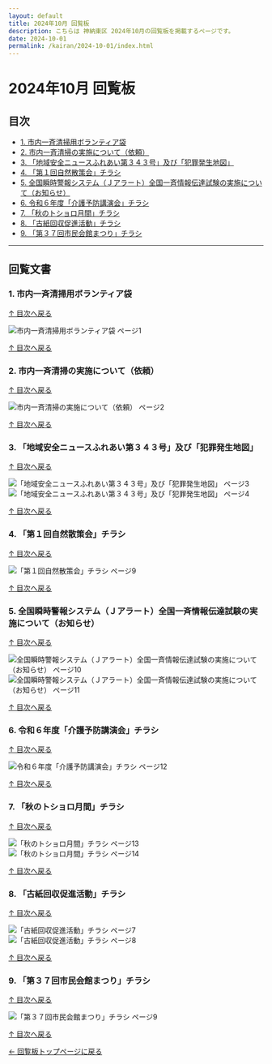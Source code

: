 ```yaml
---
layout: default
title: 2024年10月 回覧板
description: こちらは 神納東区 2024年10月の回覧板を掲載するページです。
date: 2024-10-01
permalink: /kairan/2024-10-01/index.html
---
```

 <body>
  <main>
    <h1>2024年10月 回覧板</h1>
    <a id="top"></a>
    <h2>目次</h2>
     <ul>
      <li><a href="#item1">1. 市内一斉清掃用ボランティア袋</a></li>
      <li><a href="#item2">2. 市内一斉清掃の実施について（依頼）</a></li>
      <li><a href="#item3">3. 「地域安全ニュースふれあい第３４３号」及び「犯罪発生地図」</a></li>
      <li><a href="#item4">4. 「第１回自然散策会」チラシ</a></li>
      <li><a href="#item5">5. 全国瞬時警報システム（Ｊアラート）全国一斉情報伝達試験の実施について（お知らせ）</a></li>
      <li><a href="#item6">6. 令和６年度「介護予防講演会」チラシ</a></li>
      <li><a href="#item7">7. 「秋のトショロ月間」チラシ</a></li>
      <li><a href="#item8">8. 「古紙回収促進活動」チラシ</a></li>
      <li><a href="#item9">9. 「第３７回市民会館まつり」チラシ</a></li>
     </ul>
    <hr>
    <h2>回覧文書</h2>
    <!-- 回覧板の中身の差し替えはここから -->
  <h3 id="item1">1. 市内一斉清掃用ボランティア袋</h3>
   <p class="back-to-top"><a href="#top">↑ 目次へ戻る</a></p>
     <div class="thumbnail-container">
       <div class="thumbnail">
         <img src="{{ '/kairan/2024-10-01/images/202410_40673_page_001-small.jpg' | relative_url }}" alt="市内一斉清掃用ボランティア袋 ページ1" data-medium-src="{{ '/kairan/2024-10-01/images/202410_40673_page_001-medium.jpg' | relative_url }}" data-large-src="{{ '/kairan/2024-10-01/images/202410_40673_page_001-large.jpg' | relative_url }}">
       </div>
     </div>
   <p class="back-to-top"><a href="#top">↑ 目次へ戻る</a></p>

  <h3 id="item2">2. 市内一斉清掃の実施について（依頼）</h3>
   <p class="back-to-top"><a href="#top">↑ 目次へ戻る</a></p>
     <div class="thumbnail-container">
       <div class="thumbnail">
         <img src="{{ '/kairan/2024-10-01/images/202410_40673_page_002-small.jpg' | relative_url }}" alt="市内一斉清掃の実施について（依頼） ページ2" data-medium-src="{{ '/kairan/2024-10-01/images/202410_40673_page_002-medium.jpg' | relative_url }}" data-large-src="{{ '/kairan/2024-10-01/images/202410_40673_page_002-large.jpg' | relative_url }}">
       </div>
     </div>
   <p class="back-to-top"><a href="#top">↑ 目次へ戻る</a></p>

  <h3 id="item3">3. 「地域安全ニュースふれあい第３４３号」及び「犯罪発生地図」</h3>
   <p class="back-to-top"><a href="#top">↑ 目次へ戻る</a></p>
    <div class="thumbnail-container">
     <div class="thumbnail">
      <img src="{{ '/kairan/2024-10-01/images/202410_40673_page_003-small.jpg' | relative_url }}" alt="「地域安全ニュースふれあい第３４３号」及び「犯罪発生地図」 ページ3" data-medium-src="{{ '/kairan/2024-10-01/images/202410_40673_page_003-medium.jpg' | relative_url }}" data-large-src="{{ '/kairan/2024-10-01/images/202410_40673_page_003-large.jpg' | relative_url }}">
    </div>
    <div class="thumbnail">
      <img src="{{ '/kairan/2024-10-01/images/202410_40673_page_004-small.jpg' | relative_url }}" alt="「地域安全ニュースふれあい第３４３号」及び「犯罪発生地図」 ページ4" data-medium-src="{{ '/kairan/2024-10-01/images/202410_40673_page_004-medium.jpg' | relative_url }}" data-large-src="{{ '/kairan/2024-10-01/images/202410_40673_page_004-large.jpg' | relative_url }}">
    </div>
  </div>
   <p class="back-to-top"><a href="#top">↑ 目次へ戻る</a></p>

  <h3 id="item4">4. 「第１回自然散策会」チラシ</h3>
   <p class="back-to-top"><a href="#top">↑ 目次へ戻る</a></p>
  <div class="thumbnail-container">
    <div class="thumbnail">
      <img src="{{ '/kairan/2024-10-01/images/202410_40673_page_009-small.jpg' | relative_url }}" alt="「第１回自然散策会」チラシ ページ9" data-medium-src="{{ '/kairan/2024-10-01/images/202410_40673_page_009-medium.jpg' | relative_url }}" data-large-src="{{ '/kairan/2024-10-01/images/202410_40673_page_009-large.jpg' | relative_url }}">
    </div>
  </div>
   <p class="back-to-top"><a href="#top">↑ 目次へ戻る</a></p>

  <h3 id="item5">5. 全国瞬時警報システム（Ｊアラート）全国一斉情報伝達試験の実施について（お知らせ）</h3>
   <p class="back-to-top"><a href="#top">↑ 目次へ戻る</a></p>
  <div class="thumbnail-container">
    <div class="thumbnail">
      <img src="{{ '/kairan/2024-10-01/images/202410_40673_page_010-small.jpg' | relative_url }}" alt="全国瞬時警報システム（Ｊアラート）全国一斉情報伝達試験の実施について（お知らせ） ページ10" data-medium-src="{{ '/kairan/2024-10-01/images/202410_40673_page_010-medium.jpg' | relative_url }}" data-large-src="{{ '/kairan/2024-10-01/images/202410_40673_page_010-large.jpg' | relative_url }}">
    </div>
    <div class="thumbnail">
      <img src="{{ '/kairan/2024-10-01/images/202410_40673_page_011-small.jpg' | relative_url }}" alt="全国瞬時警報システム（Ｊアラート）全国一斉情報伝達試験の実施について（お知らせ） ページ11" data-medium-src="{{ '/kairan/2024-10-01/images/202410_40673_page_011-medium.jpg' | relative_url }}" data-large-src="{{ '/kairan/2024-10-01/images/202410_40673_page_011-large.jpg' | relative_url }}">
    </div>
  </div>
   <p class="back-to-top"><a href="#top">↑ 目次へ戻る</a></p>

  <h3 id="item6">6. 令和６年度「介護予防講演会」チラシ</h3>
   <p class="back-to-top"><a href="#top">↑ 目次へ戻る</a></p>
  <div class="thumbnail-container">
    <div class="thumbnail">
      <img src="{{ '/kairan/2024-10-01/images/202410_40673_page_012-small.jpg' | relative_url }}" alt="令和６年度「介護予防講演会」チラシ ページ12" data-medium-src="{{ '/kairan/2024-10-01/images/202410_40673_page_012-medium.jpg' | relative_url }}" data-large-src="{{ '/kairan/2024-10-01/images/202410_40673_page_012-large.jpg' | relative_url }}">
    </div>
  </div>
   <p class="back-to-top"><a href="#top">↑ 目次へ戻る</a></p>

  <h3 id="item7">7. 「秋のトショロ月間」チラシ</h3>
   <p class="back-to-top"><a href="#top">↑ 目次へ戻る</a></p>
  <div class="thumbnail-container">
    <div class="thumbnail">
      <img src="{{ '/kairan/2024-10-01/images/202410_40673_page_013-small.jpg' | relative_url }}" alt="「秋のトショロ月間」チラシ ページ13" data-medium-src="{{ '/kairan/2024-10-01/images/202410_40673_page_013-medium.jpg' | relative_url }}" data-large-src="{{ '/kairan/2024-10-01/images/202410_40673_page_013-large.jpg' | relative_url }}">
    </div>
    <div class="thumbnail">
      <img src="{{ '/kairan/2024-10-01/images/202410_40673_page_014-small.jpg' | relative_url }}" alt="「秋のトショロ月間」チラシ ページ14" data-medium-src="{{ '/kairan/2024-10-01/images/202410_40673_page_014-medium.jpg' | relative_url }}" data-large-src="{{ '/kairan/2024-10-01/images/202410_40673_page_014-large.jpg' | relative_url }}">
    </div>
  </div>
   <p class="back-to-top"><a href="#top">↑ 目次へ戻る</a></p>

  <h3 id="item8">8. 「古紙回収促進活動」チラシ</h3>
   <p class="back-to-top"><a href="#top">↑ 目次へ戻る</a></p>
  <div class="thumbnail-container">
    <div class="thumbnail">
      <img src="{{ '/kairan/2024-10-01/images/202410_40674_page_007-small.jpg' | relative_url }}" alt="「古紙回収促進活動」チラシ ページ7" data-medium-src="{{ '/kairan/2024-10-01/images/202410_40674_page_007-medium.jpg' | relative_url }}" data-large-src="{{ '/kairan/2024-10-01/images/202410_40674_page_007-large.jpg' | relative_url }}">
    </div>
    <div class="thumbnail">
      <img src="{{ '/kairan/2024-10-01/images/202410_40674_page_008-small.jpg' | relative_url }}" alt="「古紙回収促進活動」チラシ ページ8" data-medium-src="{{ '/kairan/2024-10-01/images/202410_40674_page_008-medium.jpg' | relative_url }}" data-large-src="{{ '/kairan/2024-10-01/images/202410_40674_page_008-large.jpg' | relative_url }}">
    </div>
  </div>
   <p class="back-to-top"><a href="#top">↑ 目次へ戻る</a></p>

  <h3 id="item9">9. 「第３７回市民会館まつり」チラシ</h3>
   <p class="back-to-top"><a href="#top">↑ 目次へ戻る</a></p>
  <div class="thumbnail-container">
    <div class="thumbnail">
      <img src="{{ '/kairan/2024-10-01/images/202410_40674_page_009-small.jpg' | relative_url }}" alt="「第３７回市民会館まつり」チラシ ページ9" data-medium-src="{{ '/kairan/2024-10-01/images/202410_40674_page_009-medium.jpg' | relative_url }}" data-large-src="{{ '/kairan/2024-10-01/images/202410_40674_page_009-large.jpg' | relative_url }}">
    </div>
  </div>
   <p class="back-to-top"><a href="#top">↑ 目次へ戻る</a></p>
  <!-- 回覧板の中身の差し替えはここまで -->
    <p><a href="{{ '/kairan/index.html' | relative_url }}">← 回覧板トップページに戻る</a></p>
  </main>